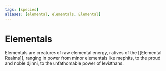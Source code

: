 ```yaml
---
tags: [species]
aliases: [elemental, elementals, Elemental]
---
```


# Elementals

Elementals are creatures of raw elemental energy, natives of the [[Elemental Realms]], ranging in power from minor elementals like mephits, to the proud and noble djinni, to the unfathomable power of leviathans. 